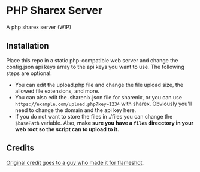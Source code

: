 # PHP Sharex Server
A php sharex server (WIP)

## Installation
Place this repo in a static php-compatible web server and change the config.json api keys array to the api keys you want to use. The following steps are optional:
- You can edit the upload.php file and change the file upload size, the allowed file extensions, and more. 
- You can also edit the .sharenix.json file for sharenix, or you can use `https://example.com/upload.php?key=1234` with sharex. Obviously you'll need to change the domain and the api key here.
- If you do not want to store the files in ./files you can change the `$basePath` variable.
Also, **make sure you have a `files` direcctory in your web root so the script can to upload to it.**


## Credits
[Original credit goes to a guy who made it for flameshot](https://gist.github.com/seamus-45/3126a181e95ad0265f9d48ad89b58cfc).
